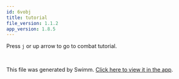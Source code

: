 ```yaml
---
id: 6vobj
title: tutorial
file_version: 1.1.2
app_version: 1.8.5
---
```


Press `j` or up arrow to go to combat tutorial.

<br/>

This file was generated by Swimm. [Click here to view it in the app](https://app.swimm.io/repos/Z2l0aHViJTNBJTNBZ211ZCUzQSUzQURBTUFDQU5FUg==/docs/6vobj).
